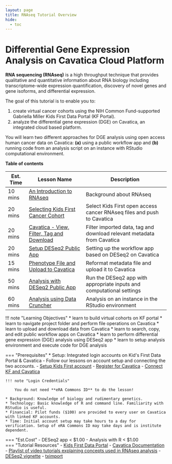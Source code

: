 ```yaml
---
layout: page
title: RNAseq Tutorial Overview
hide:
  - toc
---
```


Differential Gene Expression Analysis on Cavatica Cloud Platform
====================================================================

**RNA sequencing (RNAseq)** is a high throughput technique that provides qualitative and quantitative information about RNA biology including transcriptome-wide expression quantification, discovery of novel genes and gene isoforms, and differential expression.

The goal of this tutorial is to enable you to: </br>

1. create virtual cancer cohorts using the NIH Common Fund-supported Gabriella Miller Kids First Data Portal (KF Portal). </br>
2. analyze the differential gene expression (DGE) on Cavatica, an integrated cloud based platform.

You will learn two different approaches for DGE analysis using open access human cancer data on Cavatica: **(a)** using a public workflow app and **(b)** running code from an analysis script on an instance with RStudio computational environment.

**Table of contents**

| Est. Time| Lesson Name | Description|
| ---|--------|--------|
| 10 mins |[An Introduction to RNAseq](./rna_seq_2.md)| Background about RNAseq
| 20 mins |[Selecting Kids First Cancer Cohort](./rna_seq_3.md)| Select Kids First open access cancer RNAseq files and push to Cavatica  |
| 20 mins |[Cavatica - View, Filter, Tag and Download](./rna_seq_4.md) | Filter imported data, tag and download relevant metadata from Cavatica |
| 20 mins |[Setup DESeq2 Public App](./rna_seq_5.md)| Setting up the workflow app based on DESeq2 on Cavatica |
| 15 mins |[Phenotype File and Upload to Cavatica](./rna_seq_6.md) | Reformat metadata file and upload it to Cavatica |
| 50 mins |[Analysis with DESeq2 Public App](./rna_seq_7.md) | Run the DESeq2 app with appropriate inputs and computational settings |
| 60 mins |[Analysis using Data Cruncher](./rna_seq_8.md) | Analysis on an instance in the RStudio environment |

!!! note "Learning Objectives"
    * learn to build virtual cohorts on KF portal
    * learn to navigate project folder and perform file operations on Cavatica
    * learn to upload and download data from Cavatica
    * learn to search, copy, and edit public workflow apps on Cavatica
    * learn to perform differential gene expression (DGE) analysis using DESeq2 app
    * learn to setup analysis environment and execute code for DGE analysis

=== "Prerequisites"
    * Setup: Integrated login accounts on Kid's First Data Portal & Cavatica - Follow our lessons on account setup and connecting the two accounts.
           - [Setup Kids First account](../Kids-First/Portal-Setup-And-Permissions/KF_3_KF_Registration.md)
           - [Register for Cavatica](../Kids-First/Portal-Setup-And-Permissions/KF_4_Cavatica_Registration.md)
           - [Connect KF and Cavatica](../Kids-First/Portal-Setup-And-Permissions/KF_5_ConnectingAccounts.md)

    !!! note "Login Credentials"

        You do not need **eRA Commons ID** to do the lesson!

    * Background: Knowledge of biology and rudimentary genetics.
    * Technology: Basic knowledge of R and command line. Familiarity with RStudio is useful.
    * Financial: Pilot funds ($100) are provided to every user on Cavatica with linked KF accounts.
    * Time: Initial account setup may take hours to a day for verification. Setup of eRA Commons ID may take days and is institute dependent.
=== "Est.Cost"
    - DESeq2 app < $1.00
    - Analysis with R < $1.00      
=== "Tutorial Resources"
    - [Kids First Data Portal](https://kidsfirstdrc.org)
    - [Cavatica Documentation](https://docs.cavatica.org/docs/getting-started)
    - [Playlist of video tutorials explaining concepts used in RNAseq analysis](https://www.youtube.com/playlist?list=PLblh5JKOoLUJo2Q6xK4tZElbIvAACEykp)
    - [DESeq2 vignette](https://bioconductor.org/packages/release/bioc/vignettes/DESeq2/inst/doc/DESeq2.html#how-do-i-use-vst-or-rlog-data-for-differential-testing)
    - [tximport](https://bioconductor.org/packages/release/bioc/vignettes/tximport/inst/doc/tximport.html)
